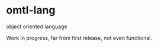 # omtl-lang
object oriented language

Work in progress, far from first release, not even functional.